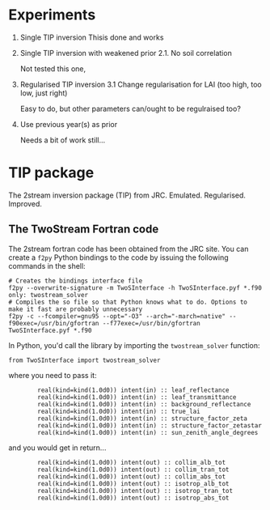 # Experiments

1. Single TIP inversion
    Thisis done and works

2. Single TIP inversion with weakened prior
    2.1. No soil correlation

    Not tested this one,
3. Regularised TIP inversion
    3.1 Change regularisation for LAI (too high, too low, 
    just right)

    Easy to do, but other parameters can/ought to be regulraised too?

4. Use previous year(s) as prior


    Needs a bit of work still...

# TIP package 
The 2stream inversion package (TIP) from JRC. Emulated. Regularised. Improved.


## The TwoStream Fortran code

The 2stream fortran code has been obtained from the JRC site. You can create a ``f2py`` Python bindings to the code by issuing the following commands in the shell:

    # Creates the bindings interface file
    f2py --overwrite-signature -m TwoSInterface -h TwoSInterface.pyf *.f90 only: twostream_solver
    # Compiles the so file so that Python knows what to do. Options to make it fast are probably unnecessary
    f2py -c --fcompiler=gnu95 --opt="-O3" --arch="-march=native" --f90exec=/usr/bin/gfortran --f77exec=/usr/bin/gfortran TwoSInterface.pyf *.f90

In Python, you'd call the library by importing the ``twostream_solver`` function:

    from TwoSInterface import twostream_solver

where you need to pass it:


            real(kind=kind(1.0d0)) intent(in) :: leaf_reflectance
            real(kind=kind(1.0d0)) intent(in) :: leaf_transmittance
            real(kind=kind(1.0d0)) intent(in) :: background_reflectance
            real(kind=kind(1.0d0)) intent(in) :: true_lai
            real(kind=kind(1.0d0)) intent(in) :: structure_factor_zeta
            real(kind=kind(1.0d0)) intent(in) :: structure_factor_zetastar
            real(kind=kind(1.0d0)) intent(in) :: sun_zenith_angle_degrees

and you would get in return...

            real(kind=kind(1.0d0)) intent(out) :: collim_alb_tot
            real(kind=kind(1.0d0)) intent(out) :: collim_tran_tot
            real(kind=kind(1.0d0)) intent(out) :: collim_abs_tot
            real(kind=kind(1.0d0)) intent(out) :: isotrop_alb_tot
            real(kind=kind(1.0d0)) intent(out) :: isotrop_tran_tot
            real(kind=kind(1.0d0)) intent(out) :: isotrop_abs_tot


